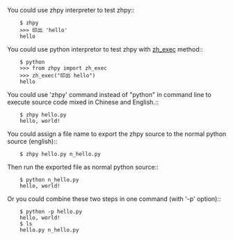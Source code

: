You could use zhpy interpreter to test zhpy::

```
    $ zhpy
    >>> 印出 'hello'
    hello
```

You could use python interpretor to test zhpy with [zh\_exec](http://code.google.com/p/zhpy/wiki/EmbededInPython) method::

```
    $ python
    >>> from zhpy import zh_exec
    >>> zh_exec("印出 hello") 
    hello
```

You could use 'zhpy' command instead of "python" in command line to
execute source code mixed in Chinese and English.::

```
    $ zhpy hello.py
    hello, world!
```

You could assign a file name to export the zhpy source to the normal
python source (english)::

```
    $ zhpy hello.py n_hello.py
```

Then run the exported file as normal python source::

```
    $ python n_hello.py
    hello, world!
```

Or you could combine these two steps in one command (with '-p' option)::

```
    $ python -p hello.py
    hello, world!
    $ ls
    hello.py n_hello.py
```
